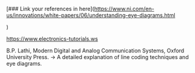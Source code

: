 [### Link your references in here](https://www.ni.com/en-us/innovations/white-papers/06/understanding-eye-diagrams.html

)

https://www.electronics-tutorials.ws

B.P. Lathi, Modern Digital and Analog Communication Systems, Oxford University Press.
→ A detailed explanation of line coding techniques and eye diagrams.

